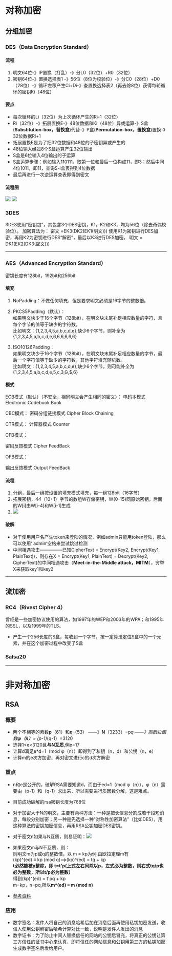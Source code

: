 # 对称加密
## 分组加密
### DES（Data Encryption Standard）
#### 流程
1. 明文64位-》IP置换（打乱）-》分L0（32位）+R0（32位）
2. 密钥64位-》置换选择表1 -》56位（8位为校验位）-》分C0（28位）+D0（28位）-》循环左移产生Ci+Di-》查置换选择表2（再去除8位）获得每轮循环的密钥Ki（48位）
#### 要点
* 每次循环的Li（32位）为上次循环产生的Ri-1（32位）
* Ri（32位）-》拓展置换E-》48位数据和Ki（48位）异或运算-》S盒(**Substitution-box，替换盒**)代替-》P盒(**Permutation-box，置换盒**)置换-》32位数据Ri+1
* 拓展置换E是为了把32位数据和48位的子密钥异或产生的
* 48位输入经过8个S盒运算产生32位输出
* S盒是6位输入4位输出的子运算
* S盒运算步骤：例如输入110111，取第一位和最后一位构成11，即3；然后中间4位1011，即11，查询S-i盒表得到4位数据
* 最后再进行一次逆运算查表即得到密文
#### 流程图
![](http://www.cxyxiaowu.com/wp-content/uploads/2019/10/1571057977-17488ca32598db6.jpg)
![](http://www.cxyxiaowu.com/wp-content/uploads/2019/10/1571057978-6fb896eca9a2484.png)
### 3DES
3DES使用“密钥包”，其包含3个DES密钥，K1，K2和K3，均为56位（除去奇偶校验位）。
加密算法为：
密文 =EK3(DK2(EK1(明文)))
使用K1为密钥进行DES加密，再用K2为密钥进行DES“解密”，最后以K3进行DES加密。
明文 = DK1(EK2(DK3(密文)))

---

### AES（Advanced Encryption Standard）
密钥长度有128bit，192bit和256bit
#### 填充
1. NoPadding：不做任何填充，但是要求明文必须是16字节的整数倍。


2. PKCS5Padding（默认）：<br>如果明文块少于16个字节（128bit），在明文块末尾补足相应数量的字符，且每个字节的值等于缺少的字符数。<br>比如明文：{1,2,3,4,5,a,b,c,d,e},缺少6个字节，则补全为{1,2,3,4,5,a,b,c,d,e,6,6,6,6,6,6}

3. ISO10126Padding：<br>如果明文块少于16个字节（128bit），在明文块末尾补足相应数量的字节，最后一个字符值等于缺少的字符数，其他字符填充随机数。<br>比如明文：{1,2,3,4,5,a,b,c,d,e},缺少6个字节，则可能补全为{1,2,3,4,5,a,b,c,d,e,5,c,3,G,$,6}
#### 模式
ECB模式（默认）（不安全，相同明文会产生相同的密文）：
电码本模式    Electronic Codebook Book

CBC模式：
密码分组链接模式    Cipher Block Chaining

CTR模式：
计算器模式    Counter

CFB模式：

密码反馈模式    Cipher FeedBack


OFB模式：

输出反馈模式    Output FeedBack
#### 流程
1. 分组，最后一组按设置的填充模式填充，每一组128bit（16字节）
2. 拓展密钥，4*4*（10+1）字节的数组W存储密钥，W{0-15}同原始密钥，后面的W[i]由W[i-4]和W[i-1]生成
3. ![](https://www.cxyxiaowu.com/wp-content/uploads/2019/10/1572424535-522911bdbcf7c4b.jpg)
#### 破解
* 对于使用用户名产生token来登陆的情况，例如admin只能用token登陆，那么可以使用‘  admin‘空格来尝试跳过检测
* 中间相遇攻击—————已知CipherText = Encrypt(Key2, Encrypt(Key1, PlainText))，则存在X = Encrypt(Key1, PlainText) = Decrypt(Key2, CipherText)的中间相遇攻击（**Meet-in-the-Middle attack，MITM**），穷举X来获取key1和key2
---
## 流加密
### RC4（Rivest Cipher 4）
曾经是一些加密协议使用的算法，如1997年的WEP和2003年的WPA；和1995年的SSL，以及1999年的TLS。
* 产生一个256长度的S盒，每收到一个字节，按一定算法定位S盒中的一个元素，并在这个加密过程中改变了S盒
### Salsa20

---

# 非对称加密
## RSA
### 概要
* 两个不相等的素数**p**（61）和**q**（53） ——》**N**（3233）=p*q ——》则欧拉函数**φ（n）**= (p-1)*(q-1）=3120
* 选择1<e<3120且**与N互质**,例e=17
* 计算d满足e*d=1（mod φ（n））即得到了私钥（n，d）和公钥（n，e）
* 计算m的e次方加密，再对密文进行c的d次方解密
### 重点
* n和e是公开的，破解RSA需要知道d，而由于ed=1（mod φ（n）），φ（n）需要由（p-1）和（q-1）求出来，所以需要进行质因数分解，这是难点。
*  目前成功破解的rsa密钥长度为768位
*  对于加密大于N的明文，主要有两种方法：一种是把长信息分割成若干段短消息，每段分别加密；另一种是先选择一种"对称性加密算法"（比如DES），用这种算法的密钥加密信息，再用RSA公钥加密DES密钥。

* 对于密文n如果与N互质，则易证明：![](https://wikimedia.org/api/rest_v1/media/math/render/svg/4f80f4211b08ec150fb0b2930f408678bae5b901)
* 如果密文m与N不互质，则：<br>则明文m为p或q的整数倍，以 m = kp为例,由欧拉定理m有<br>(kp)^(ed) ≡ kp (mod q)**-->**(kp)^(ed) = tq + kp<br>**t必然能被p整除，即 t=t'p(上式左右同除以p，左式必为整数，则右式tq/p也必为整数，所以t/p必为整数）**<br>得到(kp)^(ed) = t'pq + kp<br>m=kp，n=pq,所以**m^(ed) ≡ m (mod n)**
* [参考资料](https://cnodejs.org/topic/5bb9c31e15e4fd1923f48d0b)

### 应用
* 数字签名：发件人将自己的消息哈希后加在消息后面再使用私钥加密发送，收信人使用公钥解密后哈希计算对比一致，说明是发件人发出的消息
* 数字证书：为了防止中间人替换信任的网站的公钥后冒充，将真正的公钥让第三方信任的证书中心来认真，即将信任的网站信息和公钥用第三方的私钥加密生成数字签名后发给用户。